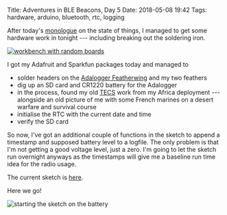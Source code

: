 Title: Adventures in BLE Beacons, Day 5
Date: 2018-05-08 19:42
Tags: hardware, arduino, bluetooth, rtc, logging

After today's [monologue](/posts/2018/05/08/2018-05-08/) on the state
of things, I managed to get some hardware work in tonight --- including
breaking out the soldering iron.

[![workbench with random boards](/files/images/20180508-workbench_s.jpg)](/files/images/20180508-workbench.jpg)

I got my Adafruit and Sparkfun packages today and managed to

+ solder headers on the [Adalogger Featherwing](https://learn.adafruit.com/adafruit-adalogger-featherwing/) and my two feathers
+ dig up an SD card and CR1220 battery for the Adalogger
+ in the process, found my old [TECS](https://mitpress.mit.edu/books/elements-computing-systems)
  work from my Africa deployment --- alongside an old picture of me
  with some French marines on a desert warfare and survival course
+ initialise the RTC with the current date and time
+ verify the SD card

So now, I've got an additional couple of functions in the sketch to append
a timestamp and supposed battery level to a logfile. The only problem is
that I'm not getting a good voltage level, just a zero. I'm going to let
the sketch run overnight anyways as the timestamps will give me a baseline
run time idea for the radio usage.

The current sketch is [here](https://github.com/kisom/sketchbooks/blob/7523641fd1c59df2affb3fb7521f8146d21742fb/arduino/envnet/beacon_prototype/beacon_prototype.ino).

Here we go!

![starting the sketch on the battery](/files/images/nrf52-batt-test.gif)

